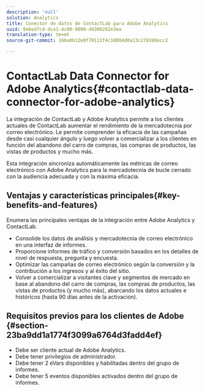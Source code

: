 ```yaml
---
description: 'null'
solution: Analytics
title: Conector de datos de ContactLab para Adobe Analytics
uuid: 9e6ed7cd-dce1-4c00-9090-d4306202e3ea
translation-type: tm+mt
source-git-commit: 16ba0b12e0f70112f4c10804d0a13c278388ecc2

---
```



# ContactLab Data Connector for Adobe Analytics{#contactlab-data-connector-for-adobe-analytics}

La integración de ContactLab y Adobe Analytics permite a los clientes actuales de ContactLab aumentar el rendimiento de la mercadotecnia por correo electrónico. Le permite comprender la eficacia de las campañas desde casi cualquier ángulo y luego volver a comercializar a los clientes en función del abandono del carro de compras, las compras de productos, las vistas de productos y mucho más.

Esta integración sincroniza automáticamente las métricas de correo electrónico con Adobe Analytics para la mercadotecnia de bucle cerrado con la audiencia adecuada y con la máxima eficacia.

## Ventajas y características principales{#key-benefits-and-features}

Enumera las principales ventajas de la integración entre Adobe Analytics y ContactLab.

* Consolide los datos de análisis y mercadotecnia de correo electrónico en una interfaz de informes.
* Proporcione informes de tráfico y conversión basados en los detalles de nivel de respuesta, pregunta y encuesta.
* Optimizar las campañas de correo electrónico según la conversión y la contribución a los ingresos y al éxito del sitio.
* Volver a comercializar a visitantes clave y segmentos de mercado en base al abandono del carro de compras, las compras de productos, las vistas de productos (y mucho más), abarcando los datos actuales e históricos (hasta 90 días antes de la activación).

## Requisitos previos para los clientes de Adobe {#section-23ba9dd1a1774f3099a6764d3fadd4ef}

* Debe ser cliente actual de Adobe Analytics.
* Debe tener privilegios de administrador.
* Debe tener 2 eVars disponibles y habilitadas dentro del grupo de informes.
* Debe tener 5 eventos disponibles activados dentro del grupo de informes.
